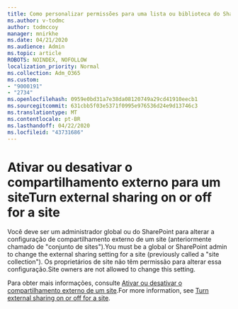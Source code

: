 ```yaml
---
title: Como personalizar permissões para uma lista ou biblioteca do SharePoint
ms.author: v-todmc
author: todmccoy
manager: mnirkhe
ms.date: 04/21/2020
ms.audience: Admin
ms.topic: article
ROBOTS: NOINDEX, NOFOLLOW
localization_priority: Normal
ms.collection: Adm_O365
ms.custom:
- "9000191"
- "2734"
ms.openlocfilehash: 0959e0bd31a7e38da08120749a29cd41910eecb1
ms.sourcegitcommit: 631cbb5f03e5371f0995e976536d24e9d13746c3
ms.translationtype: MT
ms.contentlocale: pt-BR
ms.lasthandoff: 04/22/2020
ms.locfileid: "43731686"
---
```

# <a name="turn-external-sharing-on-or-off-for-a-site"></a><span data-ttu-id="e339a-102">Ativar ou desativar o compartilhamento externo para um site</span><span class="sxs-lookup"><span data-stu-id="e339a-102">Turn external sharing on or off for a site</span></span>

<span data-ttu-id="e339a-103">Você deve ser um administrador global ou do SharePoint para alterar a configuração de compartilhamento externo de um site (anteriormente chamado de "conjunto de sites").</span><span class="sxs-lookup"><span data-stu-id="e339a-103">You must be a global or SharePoint admin to change the external sharing setting for a site (previously called a "site collection").</span></span> <span data-ttu-id="e339a-104">Os proprietários de site não têm permissão para alterar essa configuração.</span><span class="sxs-lookup"><span data-stu-id="e339a-104">Site owners are not allowed to change this setting.</span></span> 

<span data-ttu-id="e339a-105">Para obter mais informações, consulte [Ativar ou desativar o compartilhamento externo de um site](https://docs.microsoft.com/sharepoint/change-external-sharing-site).</span><span class="sxs-lookup"><span data-stu-id="e339a-105">For more information, see [Turn external sharing on or off for a site](https://docs.microsoft.com/sharepoint/change-external-sharing-site).</span></span>
